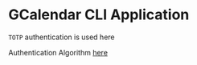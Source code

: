 # GCalendar CLI Application

`TOTP` authentication is used here

Authentication Algorithm [here](./src/main/java/authentication/OTPGenerator.java)